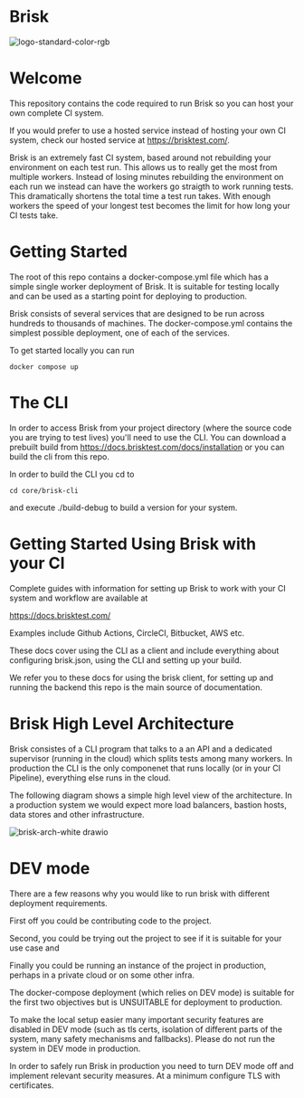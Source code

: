 # Brisk
![logo-standard-color-rgb](https://github.com/brisktest/brisk/assets/405820/b15423d7-3704-4b3a-9b95-963d74e83a6e)



# Welcome

This repository contains the code required to run Brisk so you can host your own complete CI system. 

If you would prefer to use a hosted service instead of hosting your own CI system, check our hosted service at https://brisktest.com/.

Brisk is an extremely fast CI system, based around not rebuilding your environment on each test run. This allows us to really get the most from multiple workers. Instead of losing minutes rebuilding the environment on each run we instead can have the workers go straigth to work running tests. This dramatically shortens the total time a test run takes. With enough workers the speed of your longest test becomes the limit for how long your CI tests take. 

# Getting Started

The root of this repo contains a docker-compose.yml file which has a simple single worker deployment of Brisk. It is suitable for testing locally and can be used as a starting point for deploying to production. 

Brisk consists of several services that are designed to be run across hundreds to thousands of machines. The docker-compose.yml contains the simplest possible deployment, one of each of the services. 

To get started locally you can run 

```shell
docker compose up
```

# The CLI

In order to access Brisk from your project directory (where the source code you are trying to test lives) you'll need to use the CLI. You can download a prebuilt build from https://docs.brisktest.com/docs/installation or you can build the cli from this repo. 

In order to build the CLI you cd to 

```
cd core/brisk-cli
```

and execute ./build-debug to build a version for your system.

# Getting Started Using Brisk with your CI

Complete guides with information for setting up Brisk to work with your CI system and workflow are available at

https://docs.brisktest.com/

Examples include Github Actions, CircleCI, Bitbucket, AWS etc.

These docs cover using the CLI as a client and include everything about configuring brisk.json, using the CLI and setting up your build. 

We refer you to these docs for using the brisk client, for setting up and running the backend this repo is the main source of documentation. 

# Brisk High Level Architecture

Brisk consistes of a CLI program that talks to a an API and a dedicated supervisor (running in the cloud) which splits tests among many workers.
In production the CLI is the only componenet that runs locally (or in your CI Pipeline), everything else runs in the cloud. 

The following diagram shows a simple high level view of the architecture. In a production system we would expect more load balancers, bastion hosts, data stores and other infrastructure.

![brisk-arch-white drawio](https://github.com/brisktest/brisk/assets/405820/3ab5148b-49d6-4cb8-a48e-7eaae7174558)


# DEV mode

There are a few reasons why you would like to run brisk with different deployment requirements. 

First off you could be contributing code to the project.

Second, you could be trying out the project to see if it is suitable for your use case and 

Finally you could be running an instance of the project in production, perhaps in a private cloud or on some other infra.

The docker-compose deployment (which relies on DEV mode) is suitable for the first two objectives but is UNSUITABLE for deployment to production. 

To make the local setup easier many important security features are disabled in DEV mode (such as tls certs, isolation of different parts of the system, many safety mechanisms and fallbacks). Please do not run the system in DEV mode in production. 

In order to safely run Brisk in production you need to turn DEV mode off and implement relevant security measures. At a minimum configure TLS with certificates. 


